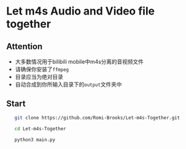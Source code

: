 # Let m4s Audio and Video file together

## Attention
- 大多数情况用于bilibili mobile中m4s分离的音视频文件
- 请确保你安装了`ffmpeg`
- 目录应当为绝对目录
- 自动合成到你所输入目录下的`output`文件夹中
## Start

```bash
   git clone https://github.com/Romi-Brooks/Let-m4s-Together.git

   cd Let-m4s-Together

   python3 main.py